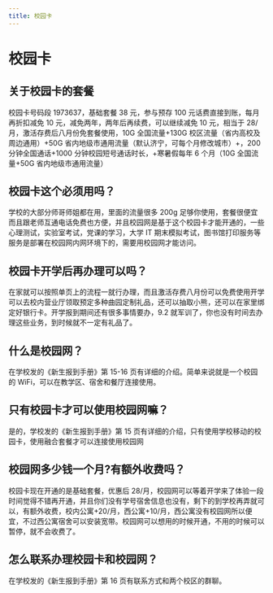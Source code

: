 ```yaml
---
title: 校园卡
---
```


# 校园卡

## 关于校园卡的套餐

校园卡号码段 1973637，基础套餐 38 元，参与预存 100 元话费直接到账，每月再折扣减免 10 元，减免两年，两年后再续费，可以继续减免 10 元，相当于 28/月，激活存费后八月份免套餐使用，10G 全国流量+130G 校区流量（省内高校及周边通用）+50G 省内地级市通用流量（默认济宁，可每个月修改城市）+，200 分钟全国通话+1000 分钟校园短号通话时长，+寒暑假每年 6 个月（10G 全国流量+50G 省内地级市通用流量）

## 校园卡这个必须用吗？

学校的大部分师哥师姐都在用，里面的流量很多 200g 足够你使用，套餐很便宜而且跟老师互通电话免费也方便，并且校园网是基于这个校园卡才能开通的，一些心理测试，实验室考试，党课的学习，大学 IT 期末模拟考试，图书馆打印服务等服务是部署在校园网内网环境下的，需要用校园网才能访问。

## 校园卡开学后再办理可以吗？

在家就可以按照单页上的流程一就行办理，而且激活存费八月份可以免费使用开学可以去校内营业厅领取预定多种曲园定制礼品，还可以抽取小熊，还可以在家里绑定好银行卡。开学报到期间还有很多事情要办，9.2 就军训了，你也没有时间去办理这些业务，到时候就不一定有礼品了。

## 什么是校园网？

在学校发的《新生报到手册》第 15-16 页有详细的介绍。简单来说就是一个校园的 WiFi，可以在教学区、宿舍和餐厅连接使用。

## 只有校园卡才可以使用校园网嘛？

是的，学校发的《新生报到手册》第 15 页有详细的介绍，只有使用学校移动的校园卡，使用融合套餐才可以连接使用校园网

## 校园网多少钱一个月?有额外收费吗？

校园卡现在开通的是基础套餐，优惠后 28/月，校园网可以等着开学来了体验一段时间觉得不错再开通，并且你们没有学号宿舍信息也没有，剩下的到学校再弄就可以，有额外收费，校内公寓+20/月，西公寓+10/月，西公寓没有校园网所以便宜，不过西公寓宿舍可以安装宽带。校园网可以想用的时候开通，不用的时候可以暂停，就不会收费了。

## 怎么联系办理校园卡和校园网？

在学校发的《新生报到手册》第 16 页有联系方式和两个校区的群聊。
